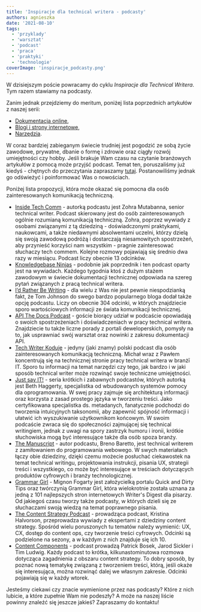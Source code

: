 ```yaml
---
title: 'Inspiracje dla technical writera - podcasty'
authors: agnieszka
date: '2021-08-10'
tags:
  - 'przyklady'
  - 'warsztat'
  - 'podcast'
  - 'praca'
  - 'praktyki'
  - 'technologie'
coverImage: 'inspiracje_podcasty.png'
---
```


W dzisiejszym poście powracamy do cyklu _Inspiracje dla Technical Writera_. Tym
razem stawiamy na podcasty.

<!--truncate-->

Zanim jednak przejdziemy do meritum, poniżej lista poprzednich artykułów z
naszej serii:

- [Dokumentacja online](http://techwriter.pl/inspiracje-dla-technical-writera-dokumentacja-online/),
- [Blogi i strony internetowe](http://techwriter.pl/inspiracje-dla-technical-writera-blogi-i-strony-internetowe/),
- [Narzędzia](http://techwriter.pl/inspiracje-dla-technical-writera-narzedzia/).

W coraz bardziej zabieganym świecie trudniej jest pogodzić ze sobą życie
zawodowe, prywatne, dbanie o formę i zdrowie oraz ciągły rozwój umiejętności czy
hobby. Jeśli brakuje Wam czasu na czytanie branżowych artykułów z pomocą może
przyjść podcast. Temat ten, poruszaliśmy już kiedyś - chętnych do przeczytania
zapraszamy [tutaj](http://techwriter.pl/naucz-sie-sama-czesc-8/). Postanowiliśmy
jednak go odświeżyć i poinformować Was o nowościach.

Poniżej lista propozycji, która może okazać się pomocna dla osób
zainteresowanych komunikacją techniczną.

- [Inside Tech Comm](https://www.insidetechcomm.show/) - autorką podcastu jest
  Zohra Mutabanna, senior technical writer. Podcast skierowany jest do osób
  zainteresowanych ogólnie rozumianą komunikacją techniczną. Zohra, poprzez
  wywiady z osobami związanymi z tą dziedziną - doświadczonymi praktykami,
  naukowcami, a także niedawnymi absolwentami uczelni, którzy dzielą się swoją
  zawodową podróżą i dostarczają niesamowitych spostrzeżeń, aby przynieść
  korzyści nam wszystkim - pragnie zainteresować słuchaczy tech commem. Kolejne
  rozmowy pojawiają się średnio dwa razy w miesiącu. Podcast liczy obecnie 13
  odcinków.
- [Knowledgebase Ninjas](https://document360.com/podcast/) - podobnie jak
  poprzednik i ten podcast oparty jest na wywiadach. Każdego tygodnia ktoś z
  dużym stażem zawodowym w świecie dokumentacji technicznej odpowiada na szereg
  pytań związanych z pracą technical writera.
- [I’d Rather Be Writing](https://idratherbewriting.com/category-podcasts/) -
  dla wielu z Was nie jest pewnie niespodzianką fakt, że Tom Johnson do swego
  bardzo popularnego bloga dodał także opcję podcastu. Liczy on obecnie 304
  odcinki, w których znajdziecie sporo wartościowych informacji ze świata
  komunikacji technicznej.
- [API The Docs Podcast](https://anchor.fm/api-the-docs-podcast) - goście
  biorący udział w podcaście opowiadają o swoich spostrzeżeniach i
  doświadczeniach w pracy technical writera. Znajdziecie tu także liczne porady
  z portali deweloperskich, pomysły na to, jak usprawniać swój warsztat oraz
  nowinki z zakresu dokumentacji API.
- [Tech Writer Koduje](https://techwriterkoduje.pl/) - jedyny (jaki znamy)
  polski podcast dla osób zainteresowanych komunikacją techniczną. Michał wraz z
  Pawłem koncentrują się na technicznej stronie pracy technical writera w branżī
  IT. Sporo tu informacji na temat narzędzi czy tego, jak bardzo i w jaki sposób
  technical writer może rozwinąć swoje techniczne umiejętności.
- [Just say IT!](http://www.justsayit.ca/Content/Home.htm) - seria krótkich i
  zabawnych podcastów, których autorką jest Beth Haggerty, specjalistka od
  wbudowanych systemów pomocy dla oprogramowania. W swej pracy zajmuje się
  architekturą informacji oraz korzysta z zasad prostego języka w tworzeniu
  treści. Jako certyfikowana specjalistka ds. metadanych, fanatycznie podchodzi
  do tworzenia intuicyjnych taksonomii, aby zapewnić spójność informacji i
  ułatwić ich wyszukiwanie użytkownikom końcowym. W swoim podcaście zwraca się
  do społeczności zajmującej się technical writingiem, jednak z uwagi na spory
  zastrzyk humoru i ironii, krótkie słuchowiska mogą być interesujące także dla
  osób spoza branży.
- [The Manuscript](https://podcasts.apple.com/podcast/the-manuscript/id1501843799) -
  autor podcastu, Breno Baretto, jest technical writerem z zamiłowaniem do
  programowania webowego. W swych materiałach łączy obie dziedziny, dzięki czemu
  możecie posłuchać ciekawostek na temat technical writingu, projektowania
  instrukcji, pisania UX, strategii treści i wszystkiego, co może być
  interesujące w treściach dotyczących produktów cyfrowych i branży
  technologicznej.
- [Grammar Girl](https://www.quickanddirtytips.com/grammar-girl) - Mignon
  Fogarty jest założycielką portalu Quick and Dirty Tips oraz twórczynią Grammar
  Girl, która wielokrotnie została uznana za jedną z 101 najlepszych stron
  internetowych Writer's Digest dla pisarzy. Od jakiegoś czasu tworzy także
  podcasty, w których dzieli się ze słuchaczami swoją wiedzą na temat poprawnego
  pisania.
- [The Content Strategy Podcast](https://www.contentstrategy.com/) - prowadząca
  podcast, Kristina Halvorson, przeprowadza wywiady z ekspertami z dziedziny
  content strategy. Spośród wielu poruszonych tu tematów należy wymienić: UX,
  CX, dostęp do content ops, czy tworzenie treści cyfrowych. Odcinki są
  podzielone na sezony, a w każdym z nich znajduje się ich 10.
- [Content Components](https://heretto.com/project/content-components-podcast/) -
  podcast prowadzą Patrick Bosek, Jarod Sickler i Tim Ludwig. Każdy podcast to
  krótka, kilkunastominutowa rozmowa dotycząca zagadnienia z obszaru content
  strategy. To dobry sposób, by poznać nową tematykę związaną z tworzeniem
  treści, którą, jeśli okaże się interesująca, można rozwinąć dalej we własnym
  zakresie. Odcinki pojawiają się w każdy wtorek.

Jesteśmy ciekawi czy znacie wymienione przez nas podcasty? Które z nich lubicie,
a które zupełnie Wam nie podeszły? A może na naszej liście powinny znaleźć się
jeszcze jakieś? Zapraszamy do kontaktu!
